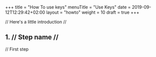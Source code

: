 +++
title = "How To use keys"
menuTitle = "Use Keys"
date = 2019-09-12T12:29:42+02:00
layout = "howto"
weight = 10
draft = true
+++

// Here's a little introduction //

## 1. // Step name //

// First step

